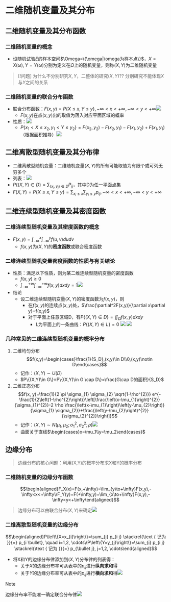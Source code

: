 # 二维随机变量及其分布
## 二维随机变量及其分布函数
### 二维随机变量的概念
- 设随机试验$E$的样本空间$\Omega=\{\omega|\omega为样本点\}$，$X=X(\omega),Y=Y(\omega)$分别为定义在$\Omega$上的随机变量，则称$(X,Y)$为二维随机变量
> [!问题]
> 为什么不分别研究$X,Y$，二整体的研究$(X,Y)$??
> 分别研究不能体现$X$与$Y$之间的关系
### 二维随机变量的联合分布函数
- 联合分布函数：$F(x,y)=P\{X\le x,Y\le y\},-\infty<x<+\infty,-\infty<y<+\infty$![](https://raw.githubusercontent.com/alwaysmissin/picgo/main/20221123111551.png)
	- $F(x,y)$在点$(x,y)$出的取值为落入对应平面区域的概率
- 性质：![](https://raw.githubusercontent.com/alwaysmissin/picgo/main/20221123111910.png)
	- $P\{x_1< X\le x_2,y_1< Y \le y_2\}=F(x_2,y_2)-F(x_2,y_1)-F(x_1,y_2)+F(x_1,y_1)$（根据面积推导）![](https://raw.githubusercontent.com/alwaysmissin/picgo/main/20221123111952.png)
## 二维离散型随机变量及其分布律
- 二维离散型随机变量：二维随机变量$(X,Y)$的所有可能取值为有限个或可列无穷多个
- 列表：![](https://raw.githubusercontent.com/alwaysmissin/picgo/main/20221123113020.png)
- $P\{(X,Y)\in D\}=\sum_{(x_i,y_j)\in D}P_{ij}$，其中D为任一平面点集
- $F(X,Y)=P\{X\le x,Y\le y\}=\sum_{x_i\le x}\sum_{y_i\le y}p_{ij},-\infty<x<+\infty,-\infty<y<+\infty$

## 二维连续型随机变量及其密度函数
### 二维连续型随机变量及其密度函数的概念
- $F(x,y)=\int_{-\infty}^{x}\int_{-\infty}^{y}f(u,v)dudv$
	- $f(x,y)$为$(X,Y)$的**密度函数**或联合密度函数
### 二维连续型随机变量密度函数的性质与有关结论
- 性质：满足以下性质，则为某二维连续型随机变量的密度函数
	- $f(x,y)\ge 0$
	- $\int_{-\infty}^{+\infty}\int_{-\infty}^{+\infty}f(x,y)dxdy=1$![](https://raw.githubusercontent.com/alwaysmissin/picgo/main/20221123115219.png)
- 结论
	- 设二维连续型随机变量$(X,Y)$的密度函数为$f(x,y)$，则
		- 在$f(x,y)$的连续点$(x,y)$处，$\frac{\partial^2F(x,y)}{\partial x\partial y}=f(x,y)$
		- 对于平面上任意区域D，有$P\{(X,Y)\in D\}=\iint_{D}f(x,y)dxdy$
			- $L$为平面上的一条曲线：$P\{(X,Y)\in L\} = 0$
![](https://raw.githubusercontent.com/alwaysmissin/picgo/main/20221130182641.png)
![](https://raw.githubusercontent.com/alwaysmissin/picgo/main/20221130183147.png)
### 几种常见的二维连续型随机变量的概率分布
1. 二维均匀分布$$f(x,y)=\begin{cases}\frac{1}{S_D},(x,y)\in D\\0,(x,y)\notin D\end{cases}$$
	- 记作：$(X,Y)\sim U(D)$
	- $P\{(X,Y)\in G\}=P\{(X,Y)\in G \cap D\}=\frac{G\cap D的面积}{S_D}$
2. 二维正态分布$$f(x, y)=\frac{1}{2 \pi \sigma_{1} \sigma_{2} \sqrt{1-\rho^{2}}} e^{-\frac{1}{2\left(1-\rho^{2}\right)}\left[\frac{\left(x-\mu_{1}\right)^{2}}{\sigma_{1}^{2}}-2 \rho \frac{\left(x-\mu_{1}\right)\left(y-\mu_{2}\right)}{\sigma_{1} \sigma_{2}}+\frac{\left(y-\mu_{2}\right)^{2}}{\sigma_{2}^{2}}\right]}$$
	- 记作：$(X,Y)\sim N(\mu_1,\mu_2;\sigma_1^2,\sigma_2^2;\rho)$![](https://raw.githubusercontent.com/alwaysmissin/picgo/main/20221130183946.png)
	- 曲面关于直线$\begin{cases}x=\mu_1\\y=\mu_2\end{cases}$

## 边缘分布
> 边缘分布的核心问题：利用(X,Y)的概率分布求X和Y的概率分布
### 二维随机变量的边缘分布函数
$$\begin{aligned}F_X(x)=F(x,+\infty)=\lim_{y\to+\infty}F(x,y),-\infty<x<+\infty\\F_Y(y)=F(+\infty,y)=\lim_{x\to+\infty}F(x,y),-\infty<y<+\infty\end{aligned}$$
> 边缘分布可以由联合分布$(X,Y)$来确定![](https://raw.githubusercontent.com/alwaysmissin/picgo/main/20221130184520.png)
### 二维离散型随机变量的边缘分布
$$\begin{aligned}P\left\{X=x_{i}\right\}=\sum_{j} p_{i j} \stackrel{\text { 记为 }}{=} p_{i \bullet}, \quad i=1,2, \cdots\\P\left\{Y=y_{j}\right\}=\sum_{i} p_{i j} \stackrel{\text { 记为 }}{=} p_{\bullet j}, j=1,2, \cdots\end{aligned}$$
- 将X和Y的边缘分布律添加到$(X,Y)$分布律的列表得：
	- 关于$X$的边缘分布率可从表中的$p_{ij}$进行**纵向求和**得
	- 关于$Y$的边缘分布率可从表中的$p_{ij}$进行**横向求和**得![](https://raw.githubusercontent.com/alwaysmissin/picgo/main/20221130185149.png)
> [!NOTE]
> 边缘分布率不能唯一确定联合分布律![](https://raw.githubusercontent.com/alwaysmissin/picgo/main/20221130185340.png)
